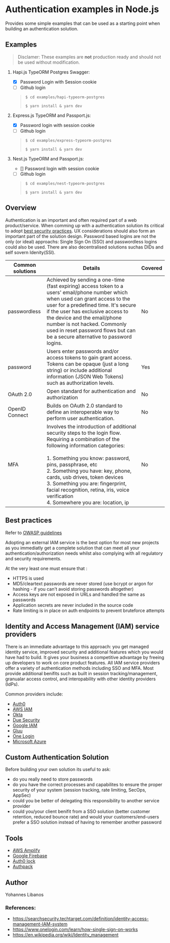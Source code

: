 # Authentication examples in Node.js

Provides some simple examples that can be used as a starting point when building an authentication solution.


## Examples
> Disclamer: These examples are **not** production ready and should not be used without modification.

1. Hapi.js TypeORM Postgres Swagger: 
    - [x] Password Login with Session cookie
    - [ ] Github login 
    > `$ cd examples/hapi-typeorm-postgres`
    >
    > `$ yarn install & yarn dev`

1. Express.js TypeORM and Passport.js:
    - [x] Password login with session cookie
    - [ ] Github login
    > `$ cd examples/express-typeorm-postgres`
    >
    > `$ yarn install & yarn dev`

1. Nest.js TypeORM and Passport.js:
    - [] Password login with session cookie
    - [ ] Github login
    > `$ cd examples/nest-typeorm-postgres`
    >
    > `$ yarn install & yarn dev`

## Overview

Authentication is an important and often required part of a web product/service. When comming up with a authentication solution its critical to adopt [best security practices](#best-practices). UX considerations should also form an important part of the solution design. Password based logins are not the only (or ideal) approachs: Single Sign On (SSO) and passwordless logins could also be used. There are also decentralised solutions suchas DIDs and self sovern Idenity(SSI).

Common solutions|Details|Covered
-|-|-
passwordless |Achieved by sending a one-time (fast expiring) access token to a users' email/phone number which when used can grant access to the user for a predefined time. It's secure if the user has exclusive access to the device and the email/phone number is not hacked. Commonly used in reset password flows but can be a secure alternative to password logins.  |No
password| Users enter passwords and/or  access tokens to gain grant access. Tokens can be opaque (just a long string) or include additional information (JSON Web Tokens) such as authorization levels.|Yes
OAuth 2.0|Open standard for authentication and authorization|No
OpenID Connect| Builds on OAuth 2.0 standard to define an interoperable way to perform user authentication.|No
MFA|Involves the introduction of additional security steps to the login flow. Requiring a combination of the following information categories: <br/><br/>1. Something you know: password, pins, passphrase, etc<br/>2. Something you have: key, phone, cards, usb drives, token devices <br/>3. Something you are: fingerprint, facial recognition, retina, iris, voice verification<br/>4. Somewhere you are: location, ip|No


## Best practices
Refer to [OWASP guidelines](https://cheatsheetseries.owasp.org/cheatsheets/Authentication_Cheat_Sheet.html) 

Adopting an external IAM service is the best option for most new projects as you immediatly get a complete solution that can meet all your authentication/authorization needs whilst also complying with all regulatory and security requirements.

At the very least one must ensure that :
- HTTPS is used
- MD5/cleartext passwords are never stored (use bcrypt or argon for hashing - if you can't avoid storing passwords altogether)
- Access keys are not exposed in URLs and handled the same as passwords
- Application secrets are never included in the source code
- Rate limiting is in place on auth endpoints to prevent bruteforce attempts


## Identity and Access Management (IAM) service providers
There is an immediate advantage to this approach: you get managed identity service, improved security and additional features which you would have had to build. It gives your business a competitive advantage by freeing up developers to work on core product features. All IAM service providers offer a variety of authentication methods including SSO and MFA. Most provide additional benifits such as built in session tracking/management, granualar access control, and interopability with other identity providers (IdPs). 

Common providers include:
- [Auth0](https://auth0.com/user-management/)
- [AWS IAM](https://aws.amazon.com/single-sign-on/)
- [Okta](https://www.okta.com/customer-identity/)
- [Due Security](https://duo.com/product)
- [Google IAM](https://cloud.google.com/iam)
- [Gluu](https://www.gluu.org/)
- [One Login](https://www.onelogin.com/)
- [Microsoft Azure](https://azure.microsoft.com/en-gb/services/active-directory/)


## Custom Authentication Solution
 
 Before building your own solution its useful to ask:
- do you really need to store passwords 
- do you have the correct processes and capabilites to ensure the proper security of your system (session tracking, rate limiting, SecOps, AppSec)
- could you be better of delegating this responsibility to another service provider 
- could you/your client benifit from a SSO solution (better customer retention, reduced bounce rate) and would your customers/end-users prefer a SSO solution instead of having to remember another password


## Tools
- [AWS Amplify](https://github.com/aws-amplify/amplify-js)
- [Google Firebase](https://firebase.google.com/docs/auth)
- [Auth0 lock](https://github.com/auth0/lock)
- [Authpack](https://authpack.io/)






    
## Author
Yohannes Libanos

### References:
- https://searchsecurity.techtarget.com/definition/identity-access-management-IAM-system
- https://www.onelogin.com/learn/how-single-sign-on-works
- https://en.wikipedia.org/wiki/Identity_management


    
